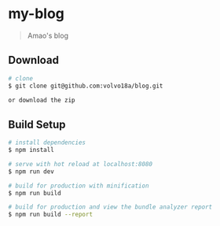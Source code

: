# my-blog

> Amao's blog

## Download

``` bash
# clone
$ git clone git@github.com:volvo18a/blog.git

or download the zip
```

## Build Setup

``` bash
# install dependencies
$ npm install

# serve with hot reload at localhost:8080
$ npm run dev

# build for production with minification
$ npm run build

# build for production and view the bundle analyzer report
$ npm run build --report
```